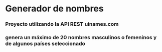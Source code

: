 # Generador de nombres #
### Proyecto utilizando la API REST uinames.com ###
### genera un máximo de 20 nombres masculinos o femeninos y de algunos países seleccionado ###